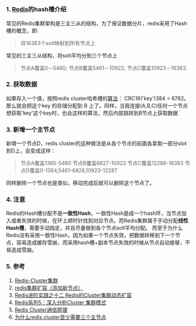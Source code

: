 # 

### 1. [Redis](https://cloud.tencent.com/product/crs?from=10680)的hash槽介绍

常见的Redis集群架构是三主三从的结构，为了保证数据分片，redis采用了Hash槽的概念，即:

>  将16383个solt映射到所有节点上 

常见的三主三从结构，将solt平均分到三个节点上

>  节点A覆盖0－5460; 节点B覆盖5461－10922; 节点C覆盖10923－16383. 

### 2. 获取数据

如果存入一个值，按照redis cluster哈希槽的[算法](https://links.jianshu.com/go?to=http%3A%2F%2Flib.csdn.net%2Fbase%2Fdatastructure)： CRC16('key')384 = 6782。 那么就会把这个key 的存储分配到 B 上了。同样，当我连接(A,B,C)任何一个节点想获取'key'这个key时，也会这样的算法，然后内部跳转到B节点上获取数据

### 3. 新增一个主节点

新增一个节点D，redis cluster的这种做法是从各个节点的前面各拿取一部分slot到D上，会变成这样：

>  节点A覆盖1365-5460 节点B覆盖6827-10922 节点C覆盖12288-16383 节点D覆盖0-1364,5461-6826,10923-12287 

同样删除一个节点也是类似，移动完成后就可以删除这个节点了。

### 4. 注意

Redis的Hash槽分配不是**一致性Hash**，一致性Hash是成一个hash环，当节点加入或者失效的时候，在环上顺时针找到对应节点。而Redis集群属于手动分配**线性Hash槽**，需要手动指定，并且尽量做到各个节点solt平均分配。 而至于为什么Redis没有采用一致性Hash，因为如果一个节点失效，把数据转移到下一个节点，容易造成缓存雪崩，而采用hash槽+副本节点失效的时候从节点自动接替，不易造成雪崩。

### 5. 参考

1. [Redis-Cluster集群](https://www.jianshu.com/p/813a79ddf932)
2. [redis集群扩容（添加新节点）](https://links.jianshu.com/go?to=https%3A%2F%2Fwww.cnblogs.com%2Fyfacesclub%2Fp%2F11860927.html)
3. [Redis进阶实践之十二 Redis的Cluster集群动态扩容](https://links.jianshu.com/go?to=https%3A%2F%2Fwww.cnblogs.com%2FPatrickLiu%2Fp%2F8473135.html)
4. [Redis系列5：深入分析Cluster 集群模式 ](https://www.cnblogs.com/wzh2010/p/15886799.html)
5. [Redis Cluster通信原理](https://cloud.tencent.com/developer/article/1604782)
6. [为什么redis cluster至少需要三个主节点](https://www.zhihu.com/question/354518943)